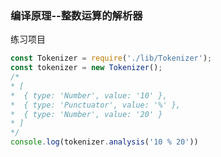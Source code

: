 ### 编译原理--整数运算的解析器

练习项目

````javascript
const Tokenizer = require('./lib/Tokenizer');
const tokenizer = new Tokenizer();
/*
* [
*  { type: 'Number', value: '10' },
*  { type: 'Punctuator', value: '%' },
*  { type: 'Number', value: '20' }
* ] 
*/
console.log(tokenizer.analysis('10 % 20'))
````

